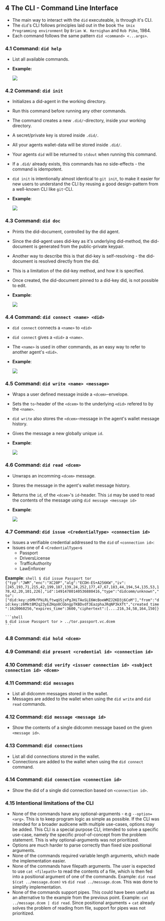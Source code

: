 
## 4 The CLI - Command Line Interface

- The main way to interact with the `did` executeable, is through it's CLI.
- The `did`'s CLI follows principles laid out in the book `The Unix Programming environment` by `Brian W. Kernighan` and `Rob Pike`, 1984.
- Each command follows the same pattern `did <command> <...args>`.

### 4.1 Command: `did help`

- List all available commands.

- **Example:**

    ![](./images/cmd-help.png)

### 4.2 Command: `did init`

- Initializes a did-agent in the working directory.
- Run this command before running any other commands.
- The command creates a new `.did/`-directory, inside your working directory.
- A secret/private key is stored inside `.did/`.
- All your agents wallet-data will be stored inside `.did/`.
- Your agents `did` will be returned to `stdout` when running this command.
- If a `.did/` already exists, this commands has no side-effects - the command is idempotent.
- `did init` is intentionally almost identical to `git init`, to make it easier for new users to understand the CLI by reusing a good design-pattern from a well-known CLI like `git`-CLI.

- **Example**:

    ![](./images/cmd-init.png)



### 4.3 Command: `did doc`

- Prints the did-document, controlled by the did agent.
- Since the did-agent uses did-key as it's underlying did-method, the did-document is generated from the public-private keypair.
- Another way to describe this is that did-key is self-resolving - the did-document is resolved directly from the did.
- This is a limitation of the did-key method, and how it is specified.
- Once created, the did-document pinned to a did-key did, is not possible to edit.

- **Example**:

    ![](./images/cmd-doc.png)



### 4.4 Command: `did connect <name> <did>`

- `did connect` connects a `<name>` to `<did>`
- `did connect` gives a `<did>` a `<name>`.
- The `<name>` is used in other commands, as an easy way to refer to another agent's `<did>`.

- **Example**:

    ![](./images/cmd-connect.png)

### 4.5 Command: `did write <name> <message>`

- Wraps a user defined message inside a `<dcem>`-envelope.
- Sets the `to`-header of the `<dcem>` to the underlying `<did>` refered to by the `<name>`.
- `did write` also stores the `<dcem>`-message in the agent's wallet message history.
- Gives the message a new globally unique `id`.

- **Example**:

    ![](./images/cmd-write.png)

### 4.6 Command: `did read <dcem>`

- Unwraps an incomming `<dcem>` message.
- Stores the message in the agent's wallet message history.
- Returns the `id`, of the `<dcem>`'s `id`-header. This `id` may be used to read the contents of the message using `did message <message id>`

- **Example**:

    ![](./images/cmd-read.png)

### 4.7 Command: `did issue <CredentialType> <connection id>`

- Issues a verifiable credential addressed to the `did` of `<connection id>`:
- Issues one of 4 `<CredentialType>`s
    * Passport
    * DriversLicense
    * TrafficAuthority
    * LawEnforcer

**Example**:
	```shell
	$ did issue Passport tor
	{"typ":"JWM","enc":"XC20P","alg":"ECDH-ES+A256KW","iv":[245,193,71,215,42,199,187,139,24,252,177,47,67,183,44,194,54,135,53,178,42,20,101,226],"id":14914780140536880416,"type":"didcomm/unknown","to":["did:key:z6MkfPkLRLftwqUSjxPgJHiTAoSLE6WcBoeWMZJ2KD3j6CoM"],"from":"did:key:z6Mkt8M2q23yEZHqo8CGbngpTKBDvdf3EazphaJRqNP3kXft","created_time":1620060256,"expires_time":3600,"ciphertext":[....216,34,58,164,150]}
	```

	```shell
	$ did issue Passport tor > ../tor.passport.vc.dcem
	```

### 4.8 Command: `did hold <dcem>`

### 4.9 Command: `did present <credential id> <connection id>`

### 4.10 Command: `did verify <issuer connection id> <subject connection id> <dcem>`

### 4.11 Command: `did messages`

- List all didcomm messages stored in the wallet.
- Messages are added to the wallet when using the `did write` and `did read` commands.

### 4.12 Command: `did message <message id>`

- Show the contents of a single didcomm message based on the given `<message id>`.

### 4.13 Command: `did connections`

- List all did connections stored in the wallet.
- Connections are added to the wallet when using the `did connect` command.

### 4.14 Command: `did connection <connection id>`

- Show the did of a single did connection based on `<connection id>`.

### 4.15 Intentional limitations of the CLI

- None of the commands have any optional-arguments - e.g `--option=<arg>`. This is to keep program logic as simple as possible. If the CLI was intended for a broader audicene with multiple use-cases, options may be added. This CLI is a special purpose CLI, intended to solve a specific use-case, namely the specific proof-of-concept from the problem statement. This is why optional-arguments was not prioritized.
- Options are much harder to parse correctly than fixed size positional arguments.
- None of the commands required variable length arguments, which made the implementation easier.
- None of the commands have filepath arguments. The user is expected to use `cat <filepath>` to read the contents of a file, which is then fed into a positional argument of one of the commands. Example: `did read $(cat ../message.dcem)` vs `did read ../message.dcem`. This was done to simplify implementation.
- None of the commands support pipes. This could have been useful as an alternative to the example from the previous point. Example: `cat ../message.dcem | did read`. Since positional arguments + `cat` already solves the problem of reading from file, support for pipes was not prioritized.
